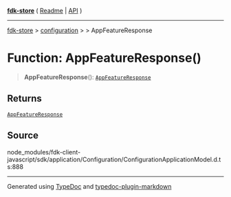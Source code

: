 [**fdk-store**](../../../README.md) ( [Readme](../../../README.md) \| [API](../../../API.md) )

---

[fdk-store](../../../API.md) > [configuration](../../README.md) > [<internal>](../README.md) > AppFeatureResponse

# Function: AppFeatureResponse()

> **AppFeatureResponse**(): [`AppFeatureResponse`](../type-aliases/type-alias.AppFeatureResponse.md)

## Returns

[`AppFeatureResponse`](../type-aliases/type-alias.AppFeatureResponse.md)

## Source

node_modules/fdk-client-javascript/sdk/application/Configuration/ConfigurationApplicationModel.d.ts:888

---

Generated using [TypeDoc](https://typedoc.org/) and [typedoc-plugin-markdown](https://www.npmjs.com/package/typedoc-plugin-markdown)
